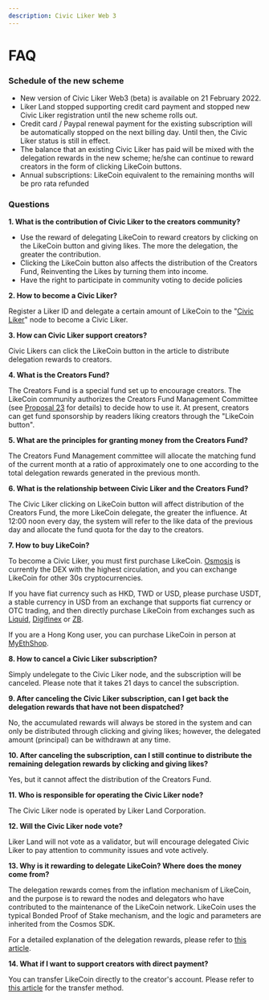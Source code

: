 ```yaml
---
description: Civic Liker Web 3
---
```


# FAQ

### Schedule of the new scheme

* New version of Civic Liker Web3 (beta) is available on 21 February 2022.&#x20;
* Liker Land stopped supporting credit card payment and stopped new Civic Liker registration until the new scheme rolls out.
* Credit card / Paypal renewal payment for the existing subscription will be automatically stopped on the next billing day. Until then, the Civic Liker status is still in effect.
* The balance that an existing Civic Liker has paid will be mixed with the delegation rewards in the new scheme; he/she can continue to reward creators in the form of clicking LikeCoin buttons.&#x20;
* Annual subscriptions: LikeCoin equivalent to the remaining months will be pro rata refunded

### Questions

**1. What is the contribution of Civic Liker to the creators community?**

* Use the reward of delegating LikeCoin to reward creators by clicking on the LikeCoin button and giving likes. The more the delegation, the greater the contribution.
* Clicking the LikeCoin button also affects the distribution of the Creators Fund, Reinventing the Likes by turning them into income.&#x20;
* Have the right to participate in community voting to decide policies

**2. How to become a Civic Liker?**

Register a Liker ID and delegate a certain amount of LikeCoin to the "[Civic Liker](https://likecoin.bigdipper.live/validators/likevaloper1jxpfche2386a6m0kvfpj6xq9zlrjtuqwz2rnug)" node to become a Civic Liker.

**3. How can Civic Liker support creators?**

Civic Likers can click the LikeCoin button in the article to distribute delegation rewards to creators.

**4. What is the Creators Fund?**

The Creators Fund is a special fund set up to encourage creators. The LikeCoin community authorizes the Creators Fund Management Committee (see [Proposal 23](https://likecoin.bigdipper.live/proposals/23) for details) to decide how to use it. At present, creators can get fund sponsorship by readers liking creators through the "LikeCoin button".

**5. What are the principles for granting money from the Creators Fund?**

The Creators Fund Management committee will allocate the matching fund of the current month at a ratio of approximately one to one according to the total delegation rewards generated in the previous month.

**6. What is the relationship between Civic Liker and the Creators Fund?**

The Civic Liker clicking on LikeCoin button will affect distribution of the Creators Fund, the more LikeCoin delegate, the greater the influence. At 12:00 noon every day, the system will refer to the like data of the previous day and allocate the fund quota for the day to the creators.

**7. How to buy LikeCoin?**

To become a Civic Liker, you must first purchase LikeCoin. [Osmosis](../../general-guides/trade/trade-in-osmosis.md) is currently the DEX with the highest circulation, and you can exchange LikeCoin for other 30s cryptocurrencies.

If you have fiat currency such as HKD, TWD or USD, please purchase USDT, a stable currency in USD from an exchange that supports fiat currency or OTC trading, and then directly purchase LikeCoin from exchanges such as [Liquid](../../general-guides/trade/trade-in-liquid.md), [Digifinex](../../general-guides/trade/trade-in-digifinex.md) or [ZB](../../general-guides/trade/trade-in-zb.md).

If you are a Hong Kong user, you can purchase LikeCoin in person at [MyEthShop](../../general-guides/trade/registering-and-trade-in-myethshop.md).

**8. How to cancel a Civic Liker subscription?**

Simply undelegate to the Civic Liker node, and the subscription will be canceled. Please note that it takes 21 days to cancel the subscription.

**9. After canceling the Civic Liker subscription, can I get back the delegation rewards that have not been dispatched?**

No, the accumulated rewards will always be stored in the system and can only be distributed through clicking and giving likes; however, the delegated amount (principal) can be withdrawn at any time.

**10. After canceling the subscription, can I still continue to distribute the remaining delegation rewards by clicking and giving likes?**

Yes, but it cannot affect the distribution of the Creators Fund.

**11. Who is responsible for operating the Civic Liker node?**

The Civic Liker node is operated by Liker Land Corporation.

**12. Will the Civic Liker node vote?**

Liker Land will not vote as a validator, but will encourage delegated Civic Liker to pay attention to community issues and vote actively.

**13. Why is it rewarding to delegate LikeCoin? Where does the money come from?**

The delegation rewards comes from the inflation mechanism of LikeCoin, and the purpose is to reward the nodes and delegators who have contributed to the maintenance of the LikeCoin network. LikeCoin uses the typical Bonded Proof of Stake mechanism, and the logic and parameters are inherited from the Cosmos SDK.

For a detailed explanation of the delegation rewards, please refer to [this article](../../general-guides/stake/where-comes-the-likecoin-rewards.md).

**14. What if I want to support creators with direct payment?**

You can transfer LikeCoin directly to the creator's account. Please refer to [this article](../../general-guides/wallet/like-pay.md) for the transfer method.
